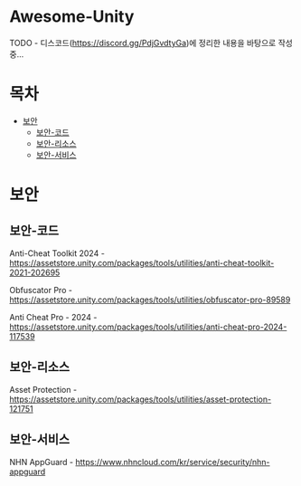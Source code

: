 # Awesome-Unity

TODO -  디스코드(https://discord.gg/PdjGvdtyGa)에 정리한 내용을 바탕으로 작성중...

# 목차

- [보안](#보안)
    - [보안-코드](#보안-코드)
    - [보안-리소스](#보안-리소스)
    - [보안-서비스](#보안-서비스)
      
# 보안

## 보안-코드

Anti-Cheat Toolkit 2024 - https://assetstore.unity.com/packages/tools/utilities/anti-cheat-toolkit-2021-202695

Obfuscator Pro - https://assetstore.unity.com/packages/tools/utilities/obfuscator-pro-89589

Anti Cheat Pro - 2024 - https://assetstore.unity.com/packages/tools/utilities/anti-cheat-pro-2024-117539

## 보안-리소스

Asset Protection - https://assetstore.unity.com/packages/tools/utilities/asset-protection-121751

## 보안-서비스

NHN AppGuard - https://www.nhncloud.com/kr/service/security/nhn-appguard
